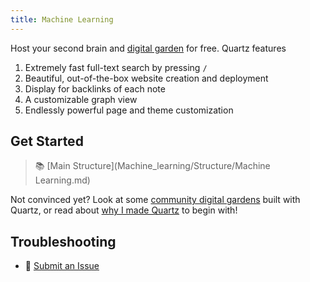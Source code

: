 ```yaml
---
title: Machine Learning
---
```

Host your second brain and [digital garden](https://jiahaom.github.io/ds/) for free. Quartz features
1. Extremely fast full-text search by pressing `/`
2. Beautiful, out-of-the-box website creation and deployment
3. Display for backlinks of each note
4. A customizable graph view
5. Endlessly powerful page and theme customization

## Get Started
> 📚 [Main Structure](Machine_learning/Structure/Machine Learning.md)

Not convinced yet? Look at some [community digital gardens](moc/showcase) built with Quartz, or read about [why I made Quartz](notes/philosophy.md) to begin with!

## Troubleshooting

- 🐛 [Submit an Issue](https://github.com/jackyzha0/quartz/issues)
